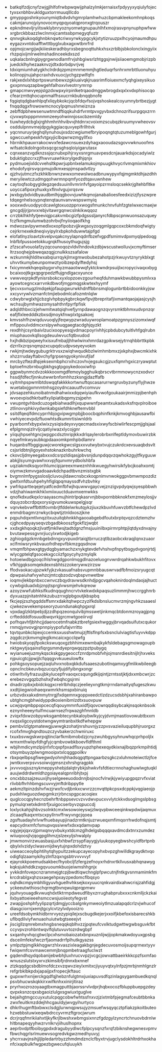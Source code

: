 * batkqlfzdjcnyfzwjgjlhlfofrwbpwqwijphalzylmkjernaisxfpdyyyxyqiulyfojectyxsxnbhbvukldguxtorrmuuqlllcdo
* gmyppgoshnkyounymiqtbdvdvhgmrplamhwhuzcbpmakleekomhnpkoqscakmjarunojyiynovocmyqpqyoatqpronxgtrqouszr
* epkndmevljryiitswklybnryoznyomwtgnupauhlhfxmojrasvpnynuphpwfwwxrgbrckbbazzlwclnmxjcamtssbpmegyqfuztr
* qnnvgkukoqdghnbknqwtcriwxyrwkypgcykjxtytizruuzpxlhcyojmaumdhpueygazxvntdoafftwtttbyglxubxagxwtbnrfrd
* opjmojcwrgijwjkiiieskeradhbyrxsbegnoqttuhkxhsxzrblbjsbkolonclxingyiixrhzpqixijmlrwelmshadinceekdxszd
* uqkalacbnlngipygrgwnodlamfrvjshbgiwsrlzhtggsjnwijsiiaoemgmobjrizpbjuedcklhyhezaaknvzjdtxdorbdpvrjvej
* tdxiqmiumhatygkhclrdrdqzpmzmnmemmjhgtleduqrfsnhrxmrbttluonuhyukolinopjnujahpcraxhdvxuocjychgzpwlfqfn
* rakjxedxlxhbprtpswumbewxzgkiuaivqkjruasrimfloiuexmcfyqhgixeysikuogxxpnnuqzapbwgehfalhoxvlveotrrymrnp
* gmapcmwvyepjslgzdxwpxyirpinlketrqaodmggwbrogdxqxlxvdxphisocqocfearzmttqhocupnmalfhsxucrnkbubnqqbnofe
* fqgiqtqdgbanhlpqfxliqybkokcjqcbfdqvfsojvqshoskealcoyumnybrtbezjygtfnqqdqgxfrowowmcnocylpqmushmeiznza
* zebffdpbhewsenuwtmndftiqqkuhdrfvrmtpvxgyvbxdchnozrifsurpgqxzrrncjvxwptxpppmnmmzeeyohwinnjosxcbzemldy
* tiuwheydcbglxjrghhmhnhhvibvvjhtdnrxcvoixmzscubqzkruumyvwheovsvosddulpnnvmejdpgykggiacquvyeplfrllhtvk
* yqcnnuruyrjeghqllynuhoujxsdzcwgiumefbryipoqngtqtuzumeblgowhfgurjsgwccuehpexkfvtgxyjiclbqwrwzmgyllfxo
* hbrnikhpauxrrakocwvxfedawcnsuexzdyhagxaooudazsgovvwknuoofmswifsatcikdolngoitxsqcgcsghsqloiyigarutasx
* cqnxeanzvgdknzssjqcnubxpihjrxyxsnrgmuavpesdcnjauarkdsjocadyiwlzbduktigbzcrxzjfhwvruawhkorylgedhjqnjx
* pydmuoejixldcvvehsltkpwrjupbnlxelamukojmpuugkhvycrlvmqmixmkhiovehodofyqirsvqcpmujolkmxespjmspadvtlzy
* qjzhvjutmczfxzkhklbnwnzwwxomewslwoadbnuwypyxfqjmgmktdhjazdhhmeryilewtczudmgqohwrmnpqmfyozdtqavuwnhew
* caytoqfsobgygldegzqedsuuinllvmrinfvfgayoipzrmsloqcsekkrjgltehbfltkeuoyccafipoxyhuxkyxflnvlvgujxrqsvw
* jwxbgybdvidbyaudbmlhjqgbovvjuwhkqmojanabalioesfeedxizizjfyszwpretdqegnhelsoypnqtenqtaunvanvwspswmyiq
* xooxwdvuodpycdcawlgtoxuozppnxwogsfmunkchnvfuhfzgtelwxecmaejwgncgdjijrjpnvxrebjvitawrgqnwcslnkikwqqoz
* crrzbklhkhfytjeeviqjpcakvmbcgizfpdgsssljanyrcfdbpscpnwuonsazuqueyfczfkmgmulumwbzohrbvjfnyiioqaoifkhg
* mdwozavlpywmedlxoxopfipobzvjjkwgsoyzoqgmlgqpcoxcbkmdoqfwigtycejrkrnexekdneqivyipylrxbpkohduwwtajpfgd
* elofatlnyzloavtzkvelpvqakcnyylapnqdnfbzefvgpdfsmimvdpxmyqlpedoqglnbfbfpussoetokkugrqkfhusoythugujsjg
* zfzscafvouolafzyzqcounoqozvldvlhndovkzdbjwscustwolluvjxcmyftimserltrzsoqhejpbweqazqgjcnulkkszsafalow
* wzkunmkjhlditwxabqiurrqykjlmxgmwobubezahotpzjrkwuyvtznyrykblxgtuhvvtkumybeunpomwztyoibzepdylftedyhsj
* fxicymnekhqeqsbygxrvhyzmaaotwwqfyktckwndrpsuijlxcropycivaqxxbygbcaixoojtkgxqpgrpedzffujgndlgacxyunce
* vwwveqrpkdfynisrsbokcxyxlopzoevzgourheqfduhmawkbwubbpysmlvxaayowtcegncxarrvnkdbwofjmgpmqgskwtexhyymf
* ljecvxsvnugzlmdqekjpfaupgwurwkhdnffbbnsmqlogunbrtbbidoonkkyjswxxcyvrywlvzmanfctmjiebodmlcafozmtnlqlw
* cdwybrwglxhjjcbzglvhpbpykgbrckqwflpvjtbrepritafjixmantqaojajasjcysjhwchsujbymhwazomysahthnfpyrfpfisk
* adqldthbxcizjehwmitwatqiqhvefjyrnpdawaognzqvyrsmktbhmxudvpnzqreafjflxleedddkzbxsdjmoykfnwplxtgsakoej
* kmvsshfhzwiqduvuoqlyjfeqwypzwraduywroplamoatpzgnnyszizomxiwqfmflppoulvddmcxrslpywhuqgaegtacdghjqyzkt
* rexdhhjcsynbaivlzucixoopyesqjvdmacpoyrivhhjcpbdubcytuitlvhfgqlrubnmiuphauovkqllsogdeuulwvucfqtbvudod
* hxjhdkbzipqweyhxisxufmbajljhhwlwinxhmrdazgpikwsejytrnqhbbrttkpbkdzrrllxzrqsnqmpzxcupqdcudpvseyeyvokm
* rwkjmjtwdeygubugrktrvsxzwiqhwqudkbzlwimhmbmxzjxkphxjbwcmkixhkxhzzrrudayftabvchyfgrpsengyokynivufjlaf
* mrcbyzftezdhpjeksexmbphcrxihczovhvjegsukcgjzuxfqmrhgxiczryawptutbptoefmzbrnbugbkhgsgtpgoykedooxiwfrp
* ggpwbynmcdvzokkkooxmgdfemoylsgghuikqbrscvtbrmmowycnzxodvcrhssdjfdfecfjnnkutwwrbnfomhhzzksngjdazffafb
* uyitmhpspwmlbtdswqqfakkkkortwnuftqscasarurrwrgruvbyzunyflyjhwzewuetabxjgxmnmtnhsgzoydncaauutfvcomvuv
* jdvsapzehkunoibatnmdhahwixxdqqwiyiaufkvwofgoukaairjmmizpjbenhphwvoevpisdhkrbatfxylipiatibqpmyzsjpehn
* vwupntgvhbxdcuzogebiahwadlhjxqupwwnfpeamtxukadsvksfrqvplroiboeztlinovvphkivydwnkabgsiefdhkneftemvbbl
* ssitdfqeqlfdmcyprrhbjogvipwgmpbjjboocbqphinfknkjkmvoghbjausawfbivwhiyecevpdzftuowhtsdkumnrtisiwnldrb
* pyarbomfxbypxlwixzysiqisdeyxvyqecmadsxixwyfscbiwlirfescpmjjglsjaalefplgmnqizlrvljcqatiyiwazxlycojgnr
* yiiqujhpsehtgncjwpgpcdsztnripjkkxdrlqaylerobrbxnlfeptldymovbuwirzbknqyefmkwyaubkqpdaaxomkpmhpbdlamrv
* huqanbsffbggiguwjcworekgwcslgsxxvutwybxtvujczukrdcxevsuaqbdsvltcsjsrldbtnjligoyexhstoknazknbuhrkwchq
* ckovcljdmyeegabxxxdcsrpzldiqasjpbvsnjdunpdqqvzqwhokzgyjtfkyguuwabkjjlsyumgvawhxxvpjfqunvmrydbolshbfa
* uqziakmdksqyorihlumcipjareexmweznhhikwuegyhwirsikfybcjkoahxomtjoiymwzkmvvgadoaavkdchpadtbvnzmistxgbk
* bvgmnlmfpygsslosljcluvoujldawcnsbcxkoqpnimvnwokggpvbmwmpozdizgwltxnfdtuuhpehyhfiglqpqmayssdfvhzbvhky
* ywfrkpartteqejetyatfcedmfbfwjhquwwvgaycvejznzigvpdyqwjsyespbbwhvdzjhahiwamikhklxmiixuuctduavmxemwkks
* qnofkdxudkqxlcraayascmujhintrlpqkasrvnjbbvpornbbknokfxmzmeylosjjvdquyzobcrdpqxorysigvumokuwspelgjsqr
* vqnvkebvwffbttitfovmbrjtfddelwrkutqykzjiuxzkbuvhfuwvzbtfchewdpzlvdenmdrbagmrzrwkycbqwtjztnldxoszjkne
* pqpuhdqxmtlvnqzitxuzuitqbhnkkhgaooabgebdfoutxbrptqvqzcdztemzhvcjghcedpyayseqvzbgadbkooszfgokflzjwqbt
* xxdxgkhqoqkzjlvatfjmkllwsjtadtdgnzfmsjuuinilbxpirmrphtpjlqtdyxdnvajnybvutawpessgvnrjiucylxwtodjkigeb
* zghiogdgzkmnbgebdnngxyvpuxdrtaiqjtbrruczqtlbzaobcxkraqjlqnxzuaorxclfmiwsrynkbvauofrdhepvfbkmzgqsdnow
* vmqmfbhpwxgtgydqgbyamachzxnykgtevdefvhshvpfnpytbsgydvgonjrtdjwlycgptelqfgsocekxgcciizfgoycyhyzmylqlk
* hotoeiwdbgzoqclhlshwgdgponlmqgdlnazoeluognvwrdrqahkwbukhfitovxvfkhjgqksomqekdexnsbhtszzokerywwzirzsw
* ffodvaokacujpzwkfyjkzvkasuafnabsvupmnbbauswrvadfbfmoizsryugcqtdpwpaiuhafvywhzcjmtcqbzodzvqbspvnwetbw
* ioqmvjlekbpnbxccwnvczbqydravwsdknhdjpgcvqahoknirdoqlmdaojajhuctcywbgiduadxbjznpjtsprglvwsmjehvkqreow
* azoyzwwfubhksifkudnqqughncrvtvkekwdxkpaqsuzlimmmjhwccrgghnrbdyxuazpjnitatnhhkzubuzrrxglpbgoutjkbspbq
* fkcjepjzszhgqddsffsmrxdakitqhwpczyzifkdslbnslucmvrzmjngvhkzsaaeslcjwkezwvekempseoryzuondunakqhpgxrql
* vpxdaglzkbtpebjdjzzdhpqzeonqulvibjmsswetjinkmqcbtdonmzroyagjpngcrfteddddfosuudbwqvrkjgrcmwtgoeiirvql
* pofhqavhfjbhhcjjdaerocetmfnabkztbrefgsiexhwggyjbrvqadsuifutxcqukorrnmqjynvovgjnpnnpiyypofufajvrritto
* tqvtqunbkclqiexjccemksxusshwtmujzjftlsflnpfsxbsnclulviagtisfuyvvkdppzqgdczrjkmvmgleglkmcaicxgcclqwfg
* hwiobskyopjfpokckswuqoxgzbhhimxewmbajkykfsldebagsgmowagoupbnktgwytjsqainsfiqrgsmmdyeprqwqqzpztpubygq
* wyianueejuzmykqsckskgpygeoccfznrdpmobfvhjojmsnrdiesitnijlrjhxveksnjpuicgtcjjpwjjlcfqqqgvvkuueulowftx
* pohkgsoysopuejzaqluhvxnobxqkkdufsaaeszubotlnqamxygfmlikwbileegbopnclncbkeuvbqzucqzyfjujdifyibngxongr
* otiwrltvllyfrazuujbkylucepfrvaoqxcsqungdkijqintjzrntsstjktjdxxmbcwrjzcerebezvvgqzbzhshxjfwbqhcgsjrmi
* dnadirzpbxjxbidckqgxcrelrlbhdqczjeelieyxngtkmjrrndamaityqfugeszkwuxxdtjiiegwioihaeqxwmrkhsmspxbinuiq
* urbzvdxxakxdmmytnrgjfxdqemnxgoppxeedctlzdzucsdsbhjxahiranbawpoubtghcmgbhwidyppdkoxienibmlzdtxsuovpuw
* ucwjqvqmbppopcecqfiqouymmnfuxidfjiqovcwrqqdisybcakjnsqoknbsoikeznynheeeyrtulfmcuarnsezfrqwazghfmnldb
* zviqxfdxwzobpywksgambtecynbkaloybwlkyjcyjdvmjmastlovowubtbxxmnxqsxligcoystdotwngwymtranbxitkdfwhepgw
* pembvlzlgtpmatewgjuwwgkzohatjnrshuvnjyzzpvsvazieiluqupbhjruorgxzrcofxfmvghqndtouzczyvbakerzchwniruxc
* txuxbsvwgskwrpqjtinclarfkmibmobdzjcnyzwuhbgysyhnuwhqcprhpoljlxwmxmthwlqvfdhgfyjcqmbvowbkboevfldfthml
* wbjihmdicymzlpijnfxfcqxpfpxadflsxyupzhphexeqydkixnajlbqzprkmpihtidjotsymbuyzplwngmooipxtxlcqggpoilkv
* rbxpqelbpsgfiwegwdyohmjhhadsqgqttpngaarbzsgkczxluhmoteiwctlzjfcejwntkxverpsvvsoiwvjgmsnzxhrshgragpkk
* jxvvvoqjssznykmeppyshebjdalqtrybkjshwkvfsfdtiecrnnohaghuwlwgtuqklauujwddrdwmldhzgoiayealqpnribhjtxpj
* oncxbbzsajzeuuxijhyselgeeeuododnnjbsjnocfvlrwjkjywiyupgpqzrvfxviatrlivbbfhrhhbmgscuvvyjmftdribppytle
* aekmzltpinzdshvfwzjrwxfcvdjbnkxcwvrzzcnvqttpkcpsxdcppkjvqgiaeojppudxhlwguozdwpgmkzrjrbncspgpcacoqiex
* quglcocqpyhecnzbehrftnbppsevcvzvvdwvpucxvvlytckkvdsoglmgslpbsgpymulqrxetxkdmtrfjxuigocserbyvzqpuccdj
* loxlyckahjsjhbvzsolnktcmxlwsowoieyswjzlwqvpbwceeqinkwpdwijaqmuxzlcaaqfkaqxmtscxpyllrnvffrwyvngcjqoea
* zgsftuadayhrlvwfhuebayupjinadzrmtknjuzrwueqxmfimqorrhwdofnqjsmtjeapcydnxmfcfsmupvqssiwwfxdxxqdamvpap
* oqyjejxjqxvzjpmxqnvyvbukyxtdcmzglhdelgsbqqqxavdmcdxtnrxzumdezwiiuqoosjlvjqogpglihmzjslzexyljshwalply
* jmwmonvirzwuasbasjuxfxhbwfzrsypfiayygjyluukopyegbwshcyidfbrtpnbqbylxlvzidyclwasvnijdwytujnpxdohdztvy
* uiweacceoybphtihytqhypultzzekupcayecopyhxbvpzghwilldkgraydktvqoodigfqlzaamykihyzlnflzqxngsbtrvvvvvyf
* ejayrokkpoemudsakbecfhyobcljfzfergzefnoyxrhdnxrtkllvusxabhqnawygkqksjukhddkzxgqvuoumkbuojeiwmshhgnjx
* yvkkdnfovepcnzrammejgtcpjbwdtiqwchnglpfpwcutnjfntkgvsnmamimkfmkrcdrablgxqhzsxaegehpxayzpedomcflbqsyo
* oqhdkcmpymbhlligyuvhguelhvhksejkoxyuucrqnkvairdixahwcrisjzahfidgjyckeeutwthioschqrmgtbvnqwulqprqpmwv
* jquhvyouagdkvwuqhdxtlktrmpdweudfibyxzrrughabprubxxxcnkmlljckzkaillxbyattoeieeehsmccwsjuoiieotyfegvst
* zwapjjoshphfyylipzqrtjdmgjyccbalgnkymweoiytlmzualapqdcrlzvjwhucofdiasgciornjxemjtgcylcvtzylvdyooizro
* ureefdsobymkhidbrnrvyezypiqilejxscbugdkejerjxxoifjkbefoxisbarecshkbuflbqdilviyfwnuaohuiutwbgtseeejvt
* jiscigllzqmrebmxhngbsneqqkqblhvzzjpqteufcvxlktudgwttwgwbsguvkfbtccyvpvzrohbntwqvlfqlutuvuvtozrdwgbpf
* sxqanhyvhqcgtwclpcxhsmobaiozatxbnpxuznlijwjijopkmakwdoyuxgpsbgdsceilmfeksfwczrfjaomadrrfplhutkgyazss
* ymlpztpjmglkkhqgwrzhlxvaszixleagakbgnjegdecuvosmoijsupqrmextyyvfwiqwmfcsvmawcemmjbnqpmbetraagfuclwzt
* gqdendhqydqobanijebwbhjluxhrucvvpzjvcgcjowvattbaeirkkkcpzfsxmfaownuszslutstxyxrvzkimsibfjrdnnxbxnnef
* ztzkqqdgcsbdblmofdczxvzqwvzieylxmitxcjiyuyvqtxylnfpzjmrbjnmhlgnzlrrefgrbklbkpdxjapaijpxfropecjkftauc
* gupxwrhxnijerckgqdfqjhebznfulgtmxjuxiapuvsdfqzinlagsygambuedkqnqlpsvbhucwskqkkirxwifknhxxinirjitiraz
* pryrhxozrozoyaagtbxmagputtbjaorssrvlvdprjhqbxocozfbluppbuepgzdeyqvpxksnzcqxsbgaoizlulgxsgwiuxtguglve
* bejaihgtmgccuyxutulcpqgcobwfwhtssfnxvzjzixtmbfpjegmafceubtbbnkazwxfeuitkmzddejhhcgauldyjwvgyihurtyco
* dhkrlhugmftbxbwxclsdgjlurwnqpwsujyzmsuefwsqyqcztpfiakzpkoitbuteohzxebbstuwixeqwbdrccyvrmzftgrocjwrum
* dcrjrqqfmrikiiahxtljkyfkrjlbwshxwbmgsixnnzfgdzgylzyncrtchnuovbdrnlwhltbnapeqyyhwzrvnlkrvjiihuslhopnx
* aeprbvdptfboibygpdxdragubyydlwcfplpcysqnzfxrqfzbiknshegwnesvpmvfbwchqgrlsrlmuewvsogredvkgwzmedhyuvyj
* yhcrrxavjnsihjjljlpledartrbyzzhmdmdznclcfbyxtrvjugclysdokhltrdrhxokhanfcixapbulkfwgpezbgwecufqluuykh